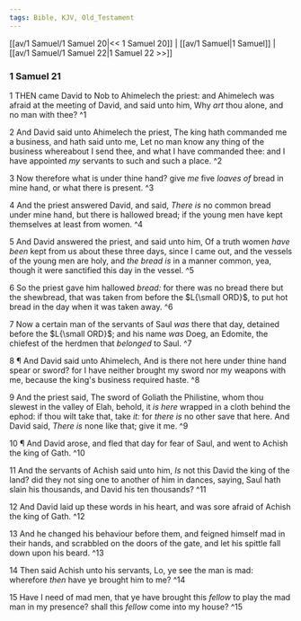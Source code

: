 ```yaml
---
tags: Bible, KJV, Old_Testament
---
```


[[av/1 Samuel/1 Samuel 20|<< 1 Samuel 20]] | [[av/1 Samuel|1 Samuel]] | [[av/1 Samuel/1 Samuel 22|1 Samuel 22 >>]]

### 1 Samuel 21

1 THEN came David to Nob to Ahimelech the priest: and Ahimelech was afraid at the meeting of David, and said unto him, Why _art_ thou alone, and no man with thee? ^1

2 And David said unto Ahimelech the priest, The king hath commanded me a business, and hath said unto me, Let no man know any thing of the business whereabout I send thee, and what I have commanded thee: and I have appointed _my_ servants to such and such a place. ^2

3 Now therefore what is under thine hand? give _me_ five _loaves_ _of_ bread in mine hand, or what there is present. ^3

4 And the priest answered David, and said, _There_ _is_ no common bread under mine hand, but there is hallowed bread; if the young men have kept themselves at least from women. ^4

5 And David answered the priest, and said unto him, Of a truth women _have_ _been_ kept from us about these three days, since I came out, and the vessels of the young men are holy, and _the_ _bread_ _is_ in a manner common, yea, though it were sanctified this day in the vessel. ^5

6 So the priest gave him hallowed _bread:_ for there was no bread there but the shewbread, that was taken from before the $L{\small ORD}$, to put hot bread in the day when it was taken away. ^6

7 Now a certain man of the servants of Saul _was_ there that day, detained before the $L{\small ORD}$; and his name _was_ Doeg, an Edomite, the chiefest of the herdmen that _belonged_ to Saul. ^7

8 ¶ And David said unto Ahimelech, And is there not here under thine hand spear or sword? for I have neither brought my sword nor my weapons with me, because the king's business required haste. ^8

9 And the priest said, The sword of Goliath the Philistine, whom thou slewest in the valley of Elah, behold, it _is_ _here_ wrapped in a cloth behind the ephod: if thou wilt take that, take _it:_ for _there_ _is_ no other save that here. And David said, _There_ _is_ none like that; give it me. ^9

10 ¶ And David arose, and fled that day for fear of Saul, and went to Achish the king of Gath. ^10

11 And the servants of Achish said unto him, _Is_ not this David the king of the land? did they not sing one to another of him in dances, saying, Saul hath slain his thousands, and David his ten thousands? ^11

12 And David laid up these words in his heart, and was sore afraid of Achish the king of Gath. ^12

13 And he changed his behaviour before them, and feigned himself mad in their hands, and scrabbled on the doors of the gate, and let his spittle fall down upon his beard. ^13

14 Then said Achish unto his servants, Lo, ye see the man is mad: wherefore _then_ have ye brought him to me? ^14

15 Have I need of mad men, that ye have brought this _fellow_ to play the mad man in my presence? shall this _fellow_ come into my house? ^15
